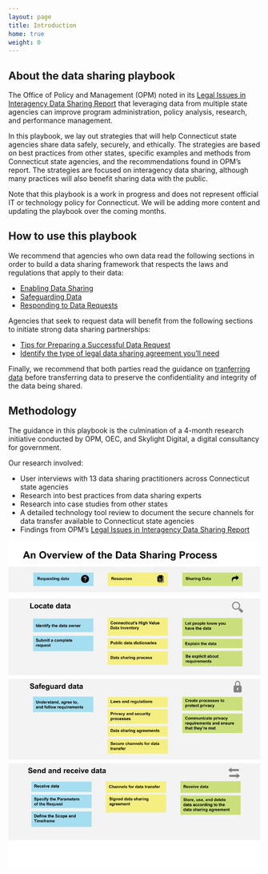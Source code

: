 ```yaml
---
layout: page
title: Introduction
home: true
weight: 0
---
```

## About the data sharing playbook 

The Office of Policy and Management (OPM) noted in its [Legal Issues in Interagency Data Sharing Report](https://portal.ct.gov/-/media/CT-Data/PA-19153-Legal-Issues-in-Interagency-Data-Sharing-Report-11520.pdf) that leveraging data from multiple state agencies can improve program administration, policy analysis, research, and performance management. 

In this playbook, we lay out strategies that will help Connecticut state agencies share data safely, securely, and ethically. The strategies are based on best practices from other states, specific examples and methods from Connecticut state agencies, and the recommendations found in OPM’s report. The strategies are focused on interagency data sharing, although many practices will also benefit sharing data with the public.

Note that this playbook is a work in progress and does not represent official IT or technology policy for Connecticut. We will be adding more content and updating the playbook over the coming months.

## How to use this playbook

We recommend that agencies who own data read the following sections in order to build a data sharing framework that respects the laws and regulations that apply to their data:

 * [Enabling Data Sharing](/data-sharing-playbook/enabling-data-sharing/)
 * [Safeguarding Data](/data-sharing-playbook/safeguarding-data/)
 * [Responding to Data Requests](/data-sharing-playbook/responding-to-data-requests/)

Agencies that seek to request data will benefit from the following sections to initiate strong data sharing partnerships:

 * [Tips for Preparing a Successful Data Request](/data-sharing-playbook/tips-for-preparing-a-successful-data-request/)
 * [Identify the type of legal data sharing agreement you’ll need](/data-sharing-playbook/responding-to-data-requests/#identify-the-type-of-legal-data-sharing-agreement-you-will-need)

Finally, we recommend that both parties read the guidance on [tranferring data](/data-sharing-playbook/transferring-data/) before transferring data to preserve the confidentiality and integrity of the data being shared. 

## Methodology

The guidance in this playbook is the culmination of a 4-month research initiative conducted by OPM, OEC, and Skylight Digital, a digital consultancy for government. 

Our research involved:

* User interviews with 13 data sharing practitioners across Connecticut state agencies
* Research into best practices from data sharing experts
* Research into case studies from other states
* A detailed technology tool review to document the secure channels for data transfer available to Connecticut state agencies
* Findings from OPM’s [Legal Issues in Interagency Data Sharing Report](https://portal.ct.gov/-/media/CT-Data/PA-19153-Legal-Issues-in-Interagency-Data-Sharing-Report-11520.pdf)

 ![](assets/images/overview-of-data-sharing-process.png) 